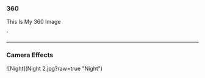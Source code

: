 ### 360

This Is My 360 Image

<script src="//360.vizor.io/scripts/embed.js" data-vizorurl="https://360.vizor.io/embed/v/gpld" ></script>'

***


### Camera Effects

![Night](Night 2.jpg?raw=true "Night")

